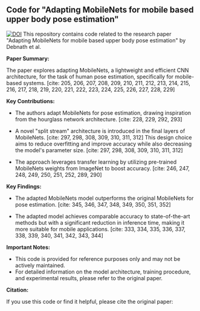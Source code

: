 ## Code for "Adapting MobileNets for mobile based upper body pose estimation"

[![DOI](https://img.shields.io/badge/DOI-10.1109%2FAVSS.2018.8639378-blue)](https://doi.org/10.1109/AVSS.2018.8639378)
This repository contains code related to the research paper "Adapting MobileNets for mobile based upper body pose estimation" by Debnath et al.

**Paper Summary:**

The paper explores adapting MobileNets, a lightweight and efficient CNN architecture, for the task of human pose estimation, specifically for mobile-based systems. [cite: 205, 206, 207, 208, 209, 210, 211, 212, 213, 214, 215, 216, 217, 218, 219, 220, 221, 222, 223, 224, 225, 226, 227, 228, 229]

**Key Contributions:**

* The authors adapt MobileNets for pose estimation, drawing inspiration from the hourglass network architecture. [cite: 228, 229, 292, 293]
   
* A novel "split stream" architecture is introduced in the final layers of MobileNets. [cite: 297, 298, 308, 309, 310, 311, 312] This design choice aims to reduce overfitting and improve accuracy while also decreasing the model's parameter size. [cite: 297, 298, 308, 309, 310, 311, 312]
   
* The approach leverages transfer learning by utilizing pre-trained MobileNets weights from ImageNet to boost accuracy. [cite: 246, 247, 248, 249, 250, 251, 252, 289, 290]

**Key Findings:**

* The adapted MobileNets model outperforms the original MobileNets for pose estimation. [cite: 345, 346, 347, 348, 349, 350, 351, 352]
   
* The adapted model achieves comparable accuracy to state-of-the-art methods but with a significant reduction in inference time, making it more suitable for mobile applications. [cite: 333, 334, 335, 336, 337, 338, 339, 340, 341, 342, 343, 344]

**Important Notes:**

* This code is provided for reference purposes only and may not be actively maintained.
* For detailed information on the model architecture, training procedure, and experimental results, please refer to the original paper.

**Citation:**

If you use this code or find it helpful, please cite the original paper:
